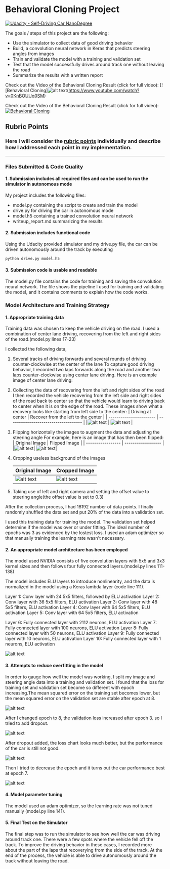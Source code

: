 # Behavioral Cloning Project

[![Udacity - Self-Driving Car NanoDegree](https://s3.amazonaws.com/udacity-sdc/github/shield-carnd.svg)](http://www.udacity.com/drive)

[//]: # (Image References)

[image1]: ./examples/TestImage.jpg "Original Image"
[image2]: ./examples/recoveryfromleft2center.gif "Recovery from Left to Center"
[image3]: ./examples/CroppedImage.jpg "Cropped Image"
[image4]: ./examples/FlippedImage.jpg "Flipped Image"
[image5]: ./examples/NvidiaModel.jpg "Model Visualization"
[image6]: ./examples/Loss1.png "Model Loss"
[image7]: ./examples/Loss2.png "Model Loss"
[image8]: ./examples/Loss3.png "Model Loss"
[image9]: ./examples/Loss4.png "Model Loss"
[image10]: ./examples/Behavioral-Cloning.gif "Video gif"

The goals / steps of this project are the following:
* Use the simulator to collect data of good driving behavior
* Build, a convolution neural network in Keras that predicts steering angles from images
* Train and validate the model with a training and validation set
* Test that the model successfully drives around track one without leaving the road
* Summarize the results with a written report


Check out the Video of the Behavioral Cloning Result (click for full video): [![Behavioral Cloning]![alt text][image10](https://www.youtube.com/watch?v=0KnBOUUo0SM)

Check out the Video of the Behavioral Cloning Result (click for full video): [![Behavioral Cloning](https://github.com/Yan-Lu-107/Udacity-Self-Driving-Car-Engineer/blob/main/P4%20CarND-Behavioral-Cloning/examples/Behavioral-Cloning.gif)](https://www.youtube.com/watch?v=0KnBOUUo0SM)

## Rubric Points
### Here I will consider the [rubric points](https://review.udacity.com/#!/rubrics/432/view) individually and describe how I addressed each point in my implementation.  

---
### Files Submitted & Code Quality

#### 1. Submission includes all required files and can be used to run the simulator in autonomous mode

My project includes the following files:
* model.py containing the script to create and train the model
* drive.py for driving the car in autonomous mode
* model.h5 containing a trained convolution neural network 
* writeup_report.md summarizing the results

#### 2. Submission includes functional code
Using the Udacity provided simulator and my drive.py file, the car can be driven autonomously around the track by executing 
```sh
python drive.py model.h5
```

#### 3. Submission code is usable and readable

The model.py file contains the code for training and saving the convolution neural network. The file shows the pipeline I used for training and validating the model, and it contains comments to explain how the code works.

### Model Architecture and Training Strategy

#### 1. Appropriate training data

Training data was chosen to keep the vehicle driving on the road. I used a combination of center lane driving, recovering from the left and right sides of the road.(model.py lines 17-23) 

I collected the following data,
1. Several tracks of driving forwards and several rounds of driving counter-clockwise at the center of the lane
	To capture good driving behavior, I recorded two laps forwards along the road and another two laps counter-clockwise using center lane driving. Here is an example image of center lane driving:

2. Collecting the data of recovering from the left and right sides of the road
	I then recorded the vehicle recovering from the left side and right sides of the road back to center so that the vehicle would learn to driving back to center when it is on the edge of the road. These images show what a recovery looks like starting from left side to the center:
	|  Driving at center      |  Recover from the left to the center |
	| ----------------------- | ------------------------------------ |
	|![alt text][image1]      |  ![alt text][image2]                 |

3. Flipping horizontally the images to augment the data and adjusting the steering angle
	For example, here is an image that has then been flipped:
	|   Original Image  |   Flipped Image    |
	| ----------------- | ------------------ |
	|![alt text][image1]| ![alt text][image4]|

4. Cropping useless background of the images

	|   Original Image  |   Cropped Image    |
	| ----------------- | ------------------ |
	|![alt text][image1]| ![alt text][image3]|


5. Taking use of left and right camera and setting the offset value to steering angle(the offset value is set to 0.3)

After the collection process, I had 18192 number of data points. I finally randomly shuffled the data set and put 20% of the data into a validation set. 

I used this training data for training the model. The validation set helped determine if the model was over or under fitting. The ideal number of epochs was 3 as evidenced by the lostest loss. I used an adam optimizer so that manually training the learning rate wasn't necessary.



#### 2. An appropriate model architecture has been employed

The model used NVIDIA consists of five convolution layers with 5x5 and 3x3 kernel sizes and then follows four fully connected layers.(model.py lines 111-138) 

The model includes ELU layers to introduce nonlinearity, and the data is normalized in the model using a Keras lambda layer (code line 111). 

Layer 1: Conv layer with 24 5x5 filters, followed by ELU activation
Layer 2: Conv layer with 36 5x5 filters, ELU activation
Layer 3: Conv layer with 48 5x5 filters, ELU activation
Layer 4: Conv layer with 64 5x5 filters, ELU activation
Layer 5: Conv layer with 64 5x5 filters, ELU activation

Layer 6: Fully connected layer with 2112 neurons, ELU activation
Layer 7: Fully connected layer with 100 neurons, ELU activation
Layer 8: Fully connected layer with 50 neurons, ELU activation
Layer 9: Fully connected layer with 10 neurons, ELU activation
Layer 10: Fully connected layer with 1 neurons, ELU activation
	
![alt text][image5]

#### 3. Attempts to reduce overfitting in the model

In order to gauge how well the model was working, I split my image and steering angle data into a training and validation set. I found that the loss for training set and validation set become so different with epoch increasing.The mean squared error on the training set becomes lower, but the mean squared error on the validation set are stable after epoch at 8. 
	
![alt text][image6]

After I changed epoch to 8, the validation loss increased after epoch 3. so I tried to add dropout.

![alt text][image7]

After dropout added, the loss chart looks much better, but the performance of the car is still not good.

![alt text][image8]

Then I tried to decrease the epoch and it turns out the car performance best at epoch 7.

![alt text][image9]

#### 4. Model parameter tuning

The model used an adam optimizer, so the learning rate was not tuned manually (model.py line 141).


#### 5. Final Test on the Simulator

The final step was to run the simulator to see how well the car was driving around track one. There were a few spots where the vehicle fell off the track. To improve the driving behavior in these cases, I recorded more about the part of the laps that recoverying from the side of the track. At the end of the process, the vehicle is able to drive autonomously around the track without leaving the road.





